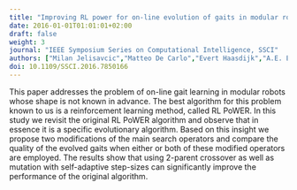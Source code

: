 ```yaml
---
title: "Improving RL power for on-line evolution of gaits in modular robots"
date: 2016-01-01T01:01:01+02:00
draft: false
weight: 3
journal: "IEEE Symposium Series on Computational Intelligence, SSCI"
authors: ["Milan Jelisavcic","Matteo De Carlo","Evert Haasdijk","A.E. Eiben"]
doi: 10.1109/SSCI.2016.7850166
---
```


This paper addresses the problem of on-line gait learning in modular robots whose shape is not known in advance. The best algorithm for this problem known to us is a reinforcement learning method, called RL PoWER. In this study we revisit the original RL PoWER algorithm and observe that in essence it is a specific evolutionary algorithm. Based on this insight we propose two modifications of the main search operators and compare the quality of the evolved gaits when either or both of these modified operators are employed. The results show that using 2-parent crossover as well as mutation with self-adaptive step-sizes can significantly improve the performance of the original algorithm.